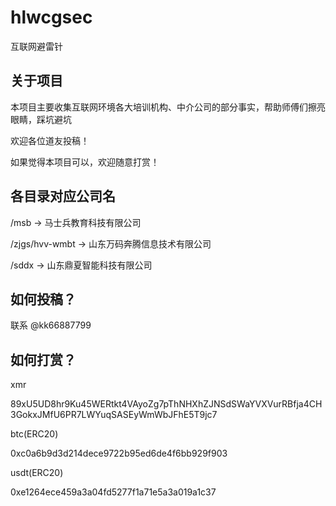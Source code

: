 # hlwcgsec

互联网避雷针

## 关于项目

本项目主要收集互联网环境各大培训机构、中介公司的部分事实，帮助师傅们擦亮眼睛，踩坑避坑

欢迎各位道友投稿！

如果觉得本项目可以，欢迎随意打赏！

## 各目录对应公司名

/msb -> 马士兵教育科技有限公司 

/zjgs/hvv-wmbt -> 山东万码奔腾信息技术有限公司

/sddx -> 山东鼎夏智能科技有限公司

## 如何投稿？

联系 @kk66887799

## 如何打赏？
xmr

89xU5UD8hr9Ku45WERtkt4VAyoZg7pThNHXhZJNSdSWaYVXVurRBfja4CH3GokxJMfU6PR7LWYuqSASEyWmWbJFhE5T9jc7

btc(ERC20)

0xc0a6b9d3d214dece9722b95ed6de4f6bb929f903

usdt(ERC20)

0xe1264ece459a3a04fd5277f1a71e5a3a019a1c37
